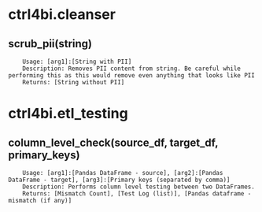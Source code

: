 # ctrl4bi.cleanser

##    scrub_pii(string)
        Usage: [arg1]:[String with PII]
        Description: Removes PII content from string. Be careful while performing this as this would remove even anything that looks like PII
        Returns: [String without PII]


# ctrl4bi.etl_testing		

##    column_level_check(source_df, target_df, primary_keys)
        Usage: [arg1]:[Pandas DataFrame - source], [arg2]:[Pandas DataFrame - target], [arg3]:[Primary keys (separated by comma)]
        Description: Performs column level testing between two DataFrames.
        Returns: [Mismatch Count], [Test Log (list)], [Pandas dataframe - mismatch (if any)]